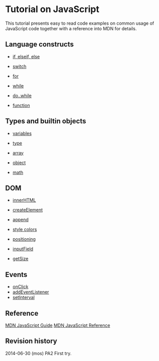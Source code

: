 Tutorial on JavaScript
==============================

This tutorial presents easy to read code examples on common usage of JavaScript code together with a reference into MDN for details.



Language constructs
------------------------------

* [if, elseif, else](if.md)
* [switch](switch.md)

* [for](for.md)
* [while](while.md)
* [do..while](do-while.md)

* [function](function.md)



Types and builtin objects
------------------------------

* [variables](variables.md)
* [type](type.md)
* [array](array.md)
* [object](object.md)

* [math](math.md)



DOM
------------------------------

* [innerHTML](innerhtml.md)

* [createElement](create-element.md)
* [append](append.md)

* [style colors](style-colors.md)
* [positioning](positioning.md)
* [inputField](inputField.md)
* [getSize](getSize.md)



Events
------------------------------

* [onClick](onclick.md)
* [addEventListener](addEventListener.md)
* [setInterval](setInterval.md)



Reference
------------------------------

[MDN JavaScript Guide](https://developer.mozilla.org/en-US/docs/Web/JavaScript/Guide)
[MDN JavaScript Reference](https://developer.mozilla.org/en-US/docs/Web/JavaScript/Reference)



Revision history
------------------------------

2014-06-30 (mos) PA2 First try.

